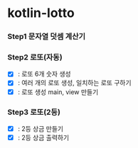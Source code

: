 # kotlin-lotto

### Step1 문자열 덧셈 계산기

### Step2 로또(자동)
- [x] : 로또 6개 숫자 생성
- [x] : 여러 개의 로또 생성, 일치하는 로또 구하기
- [x] : 로또 생성 main, view 만들기

### Step3 로또(2등)
- [x] : 2등 상금 만들기
- [x] : 2등 상금 출력하기

